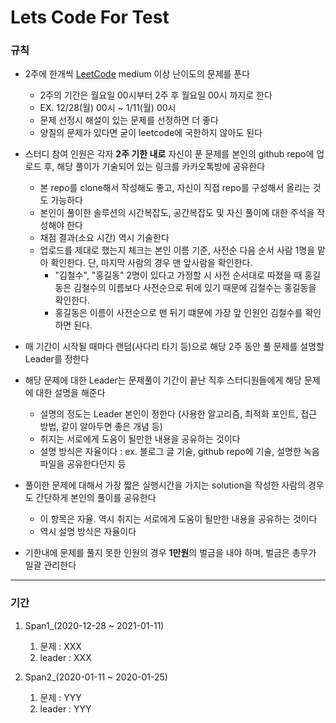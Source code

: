 Lets Code For Test
=============

### 규칙
- 2주에 한개씩 [LeetCode](https://leetcode.com/, "LeetCode link") medium 이상 난이도의 문제를 푼다
  - 2주의 기간은 월요일 00시부터 2주 후 월요일 00시 까지로 한다
  - EX. 12/28(월) 00시 ~ 1/11(월) 00시
  - 문제 선정시 해설이 있는 문제를 선정하면 더 좋다
  - 양질의 문제가 있다면 굳이 leetcode에 국한하지 않아도 된다
  
- 스터디 참여 인원은 각자 **2주 기한 내로** 자신이 푼 문제를 본인의 github repo에 업로드 후, 해당 풀이가 기술되어 있는 링크를 카카오톡방에 공유한다 
  - 본 repo를 clone해서 작성해도 좋고, 자신이 직접 repo를 구성해서 올리는 것도 가능하다
  - 본인이 풀이한 솔루션의 시간복잡도, 공간복잡도 및 자신 풀이에 대한 주석을 작성해야 한다
  - 채점 결과(소요 시간) 역시 기술한다
  - 업로드를 제대로 했는지 체크는 본인 이름 기준, 사전순 다음 순서 사람 1명을 맡아 확인한다. 단, 마지막 사람의 경우 맨 앞사람을 확인한다.
    - "김철수", "홍길동" 2명이 있다고 가정할 시 사전 순서대로 따졌을 때 홍길동은 김철수의 이름보다 사전순으로 뒤에 있기 때문에 김철수는 홍길동을 확인한다.
    - 홍길동은 이름이 사전순으로 맨 뒤기 떄문에 가장 앞 인원인 김철수를 확인하면 된다.
  
- 매 기간이 시작될 때마다 랜덤(사다리 타기 등)으로 해당 2주 동안 풀 문제를 설명할 Leader를 정한다

- 해당 문제에 대한 Leader는 문제풀이 기간이 끝난 직후 스터디원들에게 해당 문제에 대한 설명을 해준다
  - 설명의 정도는 Leader 본인이 정한다 (사용한 알고리즘, 최적화 포인트, 접근 방법, 같이 알아두면 좋은 개념 등)
  - 취지는 서로에게 도움이 될만한 내용을 공유하는 것이다
  - 설명 방식은 자율이다 : ex. 블로그 글 기술, github repo에 기술, 설명한 녹음파일을 공유한다던지 등
  
- 풀이한 문제에 대해서 가장 짧은 실행시간을 가지는 solution을 작성한 사람의 경우도 간단하게 본인의 풀이를 공유한다
  - 이 항목은 자율. 역시 취지는 서로에게 도움이 될만한 내용을 공유하는 것이다
  - 역시 설명 방식은 자율이다
  
- 기한내에 문제를 풀지 못한 인원의 경우 **1만원**의 벌금을 내야 하며, 벌금은 총무가 일괄 관리한다 

*** 

### 기간

1. Span1_(2020-12-28 ~ 2021-01-11)
    1. 문제 : XXX
    2. leader : XXX

2. Span2_(2020-01-11 ~ 2020-01-25)
    1. 문제 : YYY
    2. leader : YYY
